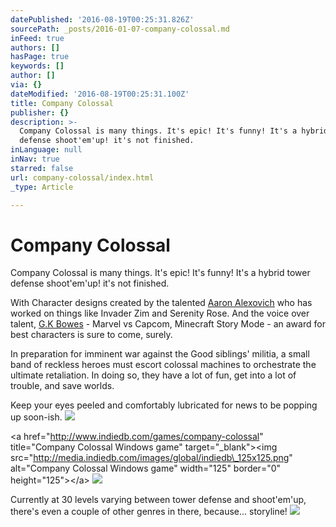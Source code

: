 ```yaml
---
datePublished: '2016-08-19T00:25:31.826Z'
sourcePath: _posts/2016-01-07-company-colossal.md
inFeed: true
authors: []
hasPage: true
keywords: []
author: []
via: {}
dateModified: '2016-08-19T00:25:31.100Z'
title: Company Colossal
publisher: {}
description: >-
  Company Colossal is many things. It's epic! It's funny! It's a hybrid tower
  defense shoot'em'up! it's not finished.
inLanguage: null
inNav: true
starred: false
url: company-colossal/index.html
_type: Article

---
```

# Company Colossal

Company Colossal is many things. It's epic! It's funny! It's a hybrid tower defense shoot'em'up! it's not finished.

With Character designs created by the talented [Aaron Alexovich][0] who has worked on things like Invader Zim and Serenity Rose. And the voice over talent, [G.K Bowes][1] - Marvel vs Capcom, Minecraft Story Mode - an award for best characters is sure to come, surely.

In preparation for imminent war against the Good siblings' militia, a small band of reckless heroes must escort colossal machines to orchestrate the ultimate retaliation. In doing so, they have a lot of fun, get into a lot of trouble, and save worlds.

Keep your eyes peeled and comfortably lubricated for news to be popping up soon-ish.
![](https://s3-us-west-2.amazonaws.com/the-grid-img/p/d87346172fde2c81398b6911f2cb6027de3e39d2.jpg)

<a href="http://www.indiedb.com/games/company-colossal" title="Company Colossal Windows game" target="\_blank"\><img src="http://media.indiedb.com/images/global/indiedb\_125x125.png" alt="Company Colossal Windows game" width="125" border="0" height="125"\></a\>
![](https://s3-us-west-2.amazonaws.com/the-grid-img/p/e2cb182a2b0727a20e61c3f9c80d0e3cdfacc2a4.png)

Currently at 30 levels varying between tower defense and shoot'em'up, there's even a couple of other genres in there, because... storyline!
![](https://the-grid-user-content.s3-us-west-2.amazonaws.com/468b1be7-4840-4059-bd33-03788d127ee4.jpg)

[0]: http://www.heartshapedskull.com/
[1]: http://www.gkbowes.com/